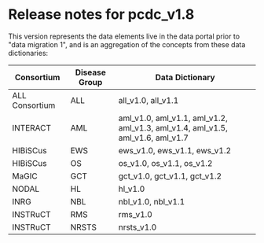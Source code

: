 # Release notes for pcdc_v1.8

This version represents the data elements live in the data portal prior to "data migration 1", and is an aggregation of the concepts from these data dictionaries:

|Consortium|Disease Group|Data Dictionary|
|---|---|---|
|ALL Consortium|ALL|all_v1.0, all_v1.1|
|INTERACT|AML|aml_v1.0, aml_v1.1, aml_v1.2, aml_v1.3, aml_v1.4, aml_v1.5, aml_v1.6, aml_v1.7|
|HIBiSCus|EWS|ews_v1.0, ews_v1.1, ews_v1.2|
|HIBiSCus|OS|os_v1.0, os_v1.1, os_v1.2|
|MaGIC|GCT|gct_v1.0, gct_v1.1, gct_v1.2|
|NODAL|HL|hl_v1.0|
|INRG|NBL|nbl_v1.0, nbl_v1.1|
|INSTRuCT|RMS|rms_v1.0|
|INSTRuCT|NRSTS|nrsts_v1.0|
